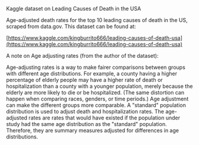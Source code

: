 Kaggle dataset on Leading Causes of Death in the USA

Age-adjusted death rates for the top 10 leading causes of death in the US, scraped from data.gov.  This dataset can be found at:

[https://www.kaggle.com/kingburrito666/leading-causes-of-death-usa](https://www.kaggle.com/kingburrito666/leading-causes-of-death-usa)

A note on Age adjusting rates (from the author of the dataset):

Age-adjusting rates is a way to make fairer comparisons between groups with different age distributions. For example, a county having a higher percentage of elderly people may have a higher rate of death or hospitalization than a county with a younger population, merely because the elderly are more likely to die or be hospitalized. (The same distortion can happen when comparing races, genders, or time periods.) Age adjustment can make the different groups more comparable. A "standard" population distribution is used to adjust death and hospitalization rates. The age-adjusted rates are rates that would have existed if the population under study had the same age distribution as the "standard" population. Therefore, they are summary measures adjusted for differences in age distributions.
